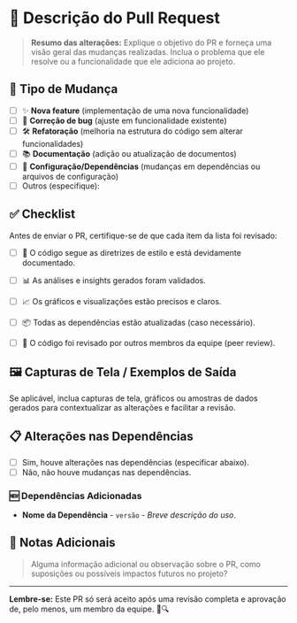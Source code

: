 # 🚀 Descrição do Pull Request

> **Resumo das alterações:** Explique o objetivo do PR e forneça uma visão geral das mudanças realizadas. Inclua o problema que ele resolve ou a funcionalidade que ele adiciona ao projeto.

## 📝 Tipo de Mudança

- [ ] ✨ **Nova feature** (implementação de uma nova funcionalidade)
- [ ] 🐛 **Correção de bug** (ajuste em funcionalidade existente)
- [ ] 🛠️ **Refatoração** (melhoria na estrutura do código sem alterar funcionalidades)
- [ ] 📚 **Documentação** (adição ou atualização de documentos)
- [ ] 🔧 **Configuração/Dependências** (mudanças em dependências ou arquivos de configuração)
- [ ] Outros (especifique): 

## ✅ Checklist

Antes de enviar o PR, certifique-se de que cada item da lista foi revisado:

- [ ] 📄 O código segue as diretrizes de estilo e está devidamente documentado.
- [ ] 📊 As análises e insights gerados foram validados.
- [ ] 📈 Os gráficos e visualizações estão precisos e claros.
- [ ] 📦 Todas as dependências estão atualizadas (caso necessário).
- [ ] 👥 O código foi revisado por outros membros da equipe (peer review).


## 🖼️ Capturas de Tela / Exemplos de Saída

Se aplicável, inclua capturas de tela, gráficos ou amostras de dados gerados para contextualizar as alterações e facilitar a revisão.

## 📋 Alterações nas Dependências

- [ ] Sim, houve alterações nas dependências (especificar abaixo).
- [ ] Não, não houve mudanças nas dependências.

### 🆕 Dependências Adicionadas
- **Nome da Dependência** - `versão` - *Breve descrição do uso*.

## 📄 Notas Adicionais

> Alguma informação adicional ou observação sobre o PR, como suposições ou possíveis impactos futuros no projeto? 

---

**Lembre-se:** Este PR só será aceito após uma revisão completa e aprovação de, pelo menos, um membro da equipe. 👥🔍
